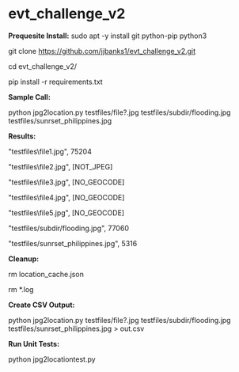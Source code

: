 # evt_challenge_v2

**Prequesite Install:**
sudo apt -y install git python-pip python3

git clone https://github.com/jjbanks1/evt_challenge_v2.git

cd evt_challenge_v2/

pip install -r requirements.txt


**Sample Call:**

python jpg2location.py testfiles/file?.jpg testfiles/subdir/flooding.jpg testfiles/sunrset_philippines.jpg


**Results:**

"testfiles\file1.jpg", 75204

"testfiles\file2.jpg", [NOT_JPEG]

"testfiles\file3.jpg", [NO_GEOCODE]

"testfiles\file4.jpg", [NO_GEOCODE]

"testfiles\file5.jpg", [NO_GEOCODE]

"testfiles/subdir/flooding.jpg", 77060

"testfiles/sunrset_philippines.jpg", 5316


**Cleanup:**

rm location_cache.json

rm *.log


**Create CSV Output:**

python jpg2location.py testfiles/file?.jpg testfiles/subdir/flooding.jpg testfiles/sunrset_philippines.jpg > out.csv


**Run Unit Tests:**

python jpg2locationtest.py



